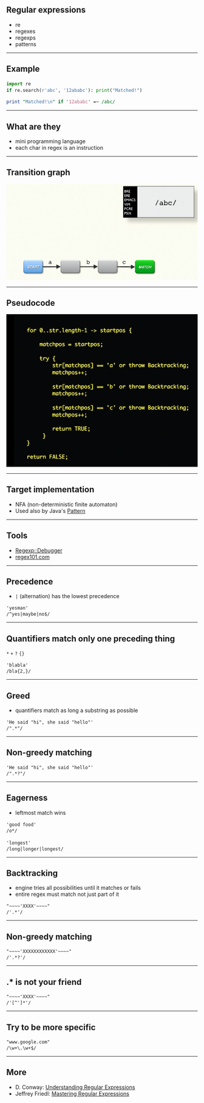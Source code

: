 ## Regular expressions

* re
* regexes
* regexps
* patterns

---

## Example

```python
import re
if re.search(r'abc', '12ababc'): print("Matched!")
```

```perl
print "Matched!\n" if '12ababc' =~ /abc/
```

---

## What are they

* mini programming language
* each char in regex is an instruction

---

## Transition graph

![](transition_graph.png)

---

## Pseudocode

![](pseudocode.png)

---

## Target implementation

* NFA (non-deterministic finite automaton)
* Used also by Java's [Pattern](https://docs.oracle.com/javase/10/docs/api/java/util/regex/Pattern.html#jcc)

---

## Tools

* [Regexp::Debugger](https://metacpan.org/pod/Regexp::Debugger)
* [regex101.com](https://regex101.com)

---

## Precedence

* `|` (alternation) has the lowest precedence

```plain
'yesman'
/^yes|maybe|no$/
```

---

## Quantifiers match only one preceding thing

`*` `+` `?` `{}`

```plain
'blabla'
/bla{2,}/
```

---

## Greed

* quantifiers match as long a substring as possible

```plain
'He said "hi", she said "hello"'
/".*"/
```

---

## Non-greedy matching

```plain
'He said "hi", she said "hello"'
/".*?"/
```

---

## Eagerness

* leftmost match wins

```plain
'good food'
/o*/

'longest'
/long|longer|longest/
```

---

## Backtracking

* engine tries all possibilities until it matches or fails
* entire regex must match not just part of it

```plain
"~~~~'XXXX'~~~~"
/'.*'/
```

---

## Non-greedy matching

```plain
"~~~~'XXXXXXXXXXXX'~~~~"
/'.*?'/
```

---

## .* is not your friend

```plain
"~~~~'XXXX'~~~~"
/'[^']*'/
```

---

## Try to be more specific

```plain
"www.google.com"
/\w+\.\w+$/
```

---

## More

* D. Conway: [Understanding Regular Expressions](https://learning.oreilly.com/videos/understanding-regular-expressions/9781491996300)
* Jeffrey Friedl: [Mastering Regular Expressions](https://www.safaribooksonline.com/library/view/mastering-regular-expressions/0596528124/)
